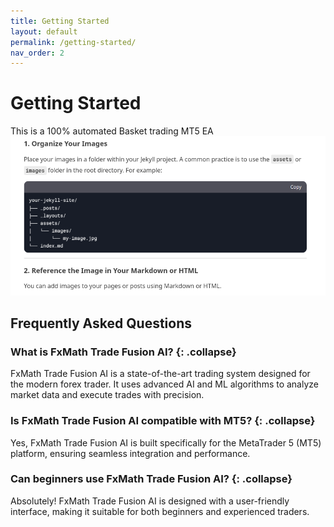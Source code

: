 ```yaml
---
title: Getting Started
layout: default
permalink: /getting-started/
nav_order: 2
---
```

# Getting Started

This is a 100% automated Basket trading MT5 EA
![Alt text](../assets/images/tt.png)

## **Frequently Asked Questions**

### **What is FxMath Trade Fusion AI?** {: .collapse}
FxMath Trade Fusion AI is a state-of-the-art trading system designed for the modern forex trader. It uses advanced AI and ML algorithms to analyze market data and execute trades with precision.

### **Is FxMath Trade Fusion AI compatible with MT5?** {: .collapse}
Yes, FxMath Trade Fusion AI is built specifically for the MetaTrader 5 (MT5) platform, ensuring seamless integration and performance.

### **Can beginners use FxMath Trade Fusion AI?** {: .collapse}
Absolutely! FxMath Trade Fusion AI is designed with a user-friendly interface, making it suitable for both beginners and experienced traders.


